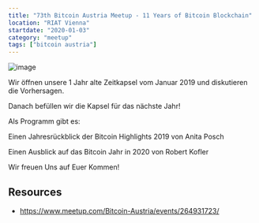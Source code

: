 ```yaml
---
title: "73th Bitcoin Austria Meetup - 11 Years of Bitcoin Blockchain"
location: "RIAT Vienna"
startdate: "2020-01-03"
category: "meetup"
tags: ["bitcoin austria"]
---
```

![image](https://cdn.pixabay.com/photo/2018/02/01/19/27/cryptocurrency-3123849_960_720.jpg)

Wir öffnen unsere 1 Jahr alte Zeitkapsel vom Januar 2019 und diskutieren die Vorhersagen.

Danach befüllen wir die Kapsel für das nächste Jahr!

Als Programm gibt es:

Einen Jahresrückblick der Bitcoin Highlights 2019 von Anita Posch

Einen Ausblick auf das Bitcoin Jahr in 2020 von Robert Kofler

Wir freuen Uns auf Euer Kommen!

## Resources
* https://www.meetup.com/Bitcoin-Austria/events/264931723/
